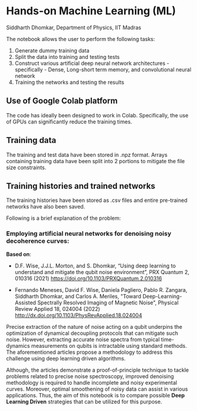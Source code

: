 # Hands-on Machine Learning (ML)

Siddharth Dhomkar, Department of Physics, IIT Madras

The notebook allows the user to perform the following tasks:
1. Generate dummy training data
2. Split the data into training and testing tests
3. Construct various artificial deep neural network architectures - specifically - Dense, Long-short term memory, and convolutional neural network
4. Training the networks and testing the results

## Use of Google Colab platform
The code has ideally been designed to work in Colab. Specifically, the use of GPUs can significantly reduce the training times.

## Training data
The training and test data have been stored in .npz format. Arrays containing training data have been split into 2 portions to mitigate the file size constraints.

## Training histories and trained networks
The training histories have been stored as .csv files and entire pre-trained networks have also been saved.

Following is a brief explanation of the problem:

### Employing artificial neural networks for denoising noisy decoherence curves:

**Based on**:

* D.F. Wise, J.J.L. Morton, and S. Dhomkar, “Using deep learning to understand and mitigate the qubit noise environment”, PRX Quantum 2, 010316 (2021)
https://doi.org/10.1103/PRXQuantum.2.010316

* Fernando Meneses, David F. Wise, Daniela Pagliero, Pablo R. Zangara, Siddharth Dhomkar, and Carlos A. Meriles, "Toward Deep-Learning-Assisted Spectrally Resolved Imaging of Magnetic Noise", Physical Review Applied 18, 024004 (2022)
http://dx.doi.org/10.1103/PhysRevApplied.18.024004


Precise extraction of the nature of noise acting on a qubit underpins the optimization of dynamical decoupling protocols that can mitigate such noise. However, extracting accurate noise spectra from typical time-dynamics measurements on qubits is intractable using standard methods. The aforementioned articles propose a methodology to address this challenge using deep learning driven algorithms.

Although, the articles demonstrate a proof-of-principle technique to tackle problems related to precise noise spectroscopy, improved denoising methodology is required to handle incomplete and noisy experimental curves. Moreover, optimal smoothening of noisy data can assist in various applications. Thus, the aim of this notebook is to compare possible **Deep Learning Driven** strategies that can be utilized for this purpose.


